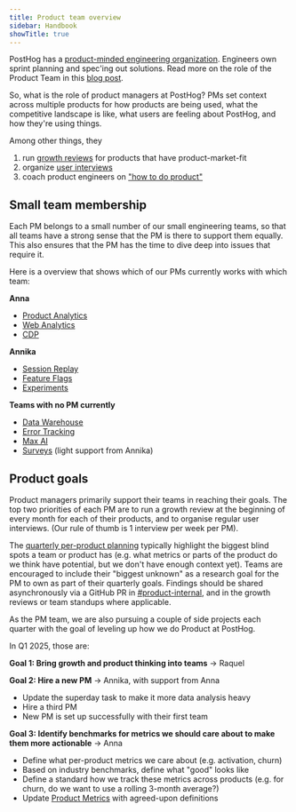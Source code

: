 ```yaml
---
title: Product team overview
sidebar: Handbook
showTitle: true
---
```


PostHog has a [product-minded engineering organization](/blog/turning-engineers-into-product-people). Engineers own sprint planning and spec'ing out solutions. Read more on the role of the Product Team in this [blog post](/blog/product-at-posthog).

So, what is the role of product managers at PostHog? PMs set context across multiple products for how products are being used, what the competitive landscape is like, what users are feeling about PostHog, and how they're using things.

Among other things, they

1. run [growth reviews](/handbook/product/per-product-growth-reviews) for products that have product-market-fit
2. organize [user interviews](/handbook/product/user-feedback)
3. coach product engineers on ["how to do product"](/handbook/engineering/product-engineering)

## Small team membership

Each PM belongs to a small number of our small engineering teams, so that all teams have a strong sense that the PM is there to support them equally. This also ensures that the PM has the time to dive deep into issues that require it.

Here is a overview that shows which of our PMs currently works with which team:

**Anna**
- [Product Analytics](/teams/product-analytics)
- [Web Analytics](web-analytics)
- [CDP](/teams/cdp)

**Annika**
- [Session Replay](/teams/session-replay)
- [Feature Flags](/teams/feature-flags)
- [Experiments](/teams/experiments)
  
**Teams with no PM currently**
- [Data Warehouse](/teams/data-warehouse)
- [Error Tracking](/teams/error-tracking)
- [Max AI](/teams/max-ai)
- [Surveys](/teams/surveys) (light support from Annika)

## Product goals

Product managers primarily support their teams in reaching their goals. The top two priorities of each PM are to run a growth review at the beginning of every month for each of their products, and to organise regular user interviews. (Our rule of thumb is 1 interview per week per PM).

The [quarterly per-product planning](/handbook/company/goal-setting) typically highlight the biggest blind spots a team or product has (e.g. what metrics or parts of the product do we think have potential, but we don't have enough context yet). Teams are encouraged to include their "biggest unknown" as a research goal for the PM to own as part of their quarterly goals. Findings should be shared asynchronously via a GitHub PR in [#product-internal](https://github.com/PostHog/product-internal), and in the growth reviews or team standups where applicable.

As the PM team, we are also pursuing a couple of side projects each quarter with the goal of leveling up how we do Product at PostHog.

In Q1 2025, those are:

**Goal 1: Bring growth and product thinking into teams** -> Raquel

**Goal 2: Hire a new PM** -> Annika, with support from Anna
* Update the superday task to make it more data analysis heavy
* Hire a third PM
* New PM is set up successfully with their first team

**Goal 3: Identify benchmarks for metrics we should care about to make them more actionable** -> Anna
* Define what per-product metrics we care about (e.g. activation, churn)
* Based on industry benchmarks, define what "good" looks like
* Define a standard how we track these metrics across products (e.g. for churn, do we want to use a rolling 3-month average?)
* Update [Product Metrics](https://posthog.com/handbook/product/metrics) with agreed-upon definitions
